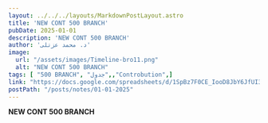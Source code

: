 ```yaml
---
layout: ../../../layouts/MarkdownPostLayout.astro
title: 'NEW CONT 500 BRANCH'
pubDate: 2025-01-01
description: 'NEW CONT 500 BRANCH'
author: 'د. محمد عزتلى'
image:
  url: "/assets/images/Timeline-bro11.png"
  alt: "NEW CONT 500 BRANCH"
tags: [ "500 BRANCH", "جدول",,"Controbution",]
link: "https://docs.google.com/spreadsheets/d/1SpBz7F0CE_IooD8JbY6JfUI3vWu5ZwGU/edit?usp=sharing&ouid=106439338913487915657&rtpof=true&sd=true"
postPath: "/posts/notes/01-01-2025"
---
```



**NEW CONT 500 BRANCH**
